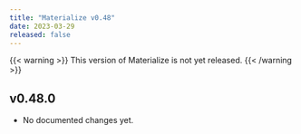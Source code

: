 ```yaml
---
title: "Materialize v0.48"
date: 2023-03-29
released: false
---
```


{{< warning >}}
This version of Materialize is not yet released.
{{< /warning >}}

## v0.48.0

* No documented changes yet.
